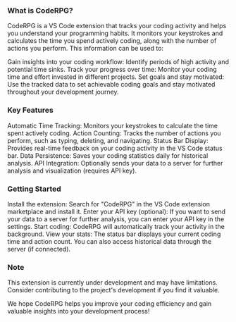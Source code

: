 ### What is CodeRPG?

CodeRPG is a VS Code extension that tracks your coding activity and helps you understand your programming habits. It monitors your keystrokes and calculates the time you spend actively coding, along with the number of actions you perform. This information can be used to:

Gain insights into your coding workflow: Identify periods of high activity and potential time sinks.
Track your progress over time: Monitor your coding time and effort invested in different projects.
Set goals and stay motivated: Use the tracked data to set achievable coding goals and stay motivated throughout your development journey.

### Key Features

Automatic Time Tracking: Monitors your keystrokes to calculate the time spent actively coding.
Action Counting: Tracks the number of actions you perform, such as typing, deleting, and navigating.
Status Bar Display: Provides real-time feedback on your coding activity in the VS Code status bar.
Data Persistence: Saves your coding statistics daily for historical analysis.
API Integration: Optionally sends your data to a server for further analysis and visualization (requires API key).

### Getting Started

Install the extension: Search for "CodeRPG" in the VS Code extension marketplace and install it.
Enter your API key (optional): If you want to send your data to a server for further analysis, you can enter your API key in the settings.
Start coding: CodeRPG will automatically track your activity in the background.
View your stats: The status bar displays your current coding time and action count. You can also access historical data through the server (if connected).

### Note

This extension is currently under development and may have limitations.
Consider contributing to the project's development if you find it valuable.

We hope CodeRPG helps you improve your coding efficiency and gain valuable insights into your development process!
